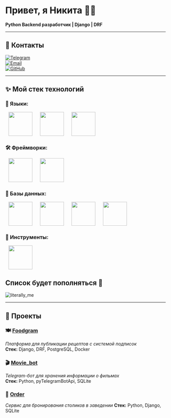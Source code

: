# Привет, я Никита 👨‍💻  
**Python Backend разработчик | Django | DRF**

---

## 📲 Контакты

[![Telegram](https://img.shields.io/badge/-Telegram-0088CC?style=flat&logo=telegram)](https://t.me/ivensz)  
[![Email](https://img.shields.io/badge/-Email-D14836?style=flat&logo=gmail)](mailto:IvensGin@yandex.ru)  
[![GitHub](https://img.shields.io/badge/-GitHub-181717?style=flat&logo=github)](https://github.com/MrIvensZ)  

---

## ✨ Мой стек технологий

### 💬 Языки:
<p align="left">
  <img src="https://cdn.jsdelivr.net/gh/devicons/devicon/icons/python/python-original-wordmark.svg" width="75" height="75" style="margin: 0 10px"/>
  <img src="https://cdn.jsdelivr.net/gh/devicons/devicon/icons/html5/html5-original-wordmark.svg" width="75" height="75" style="margin: 0 10px"/>
  <img src="https://cdn.jsdelivr.net/gh/devicons/devicon/icons/css3/css3-original-wordmark.svg" width="75" height="75" style="margin: 0 10px"/>
</p>

### 🛠️ Фреймворки:
<p align="left">
  <img src="https://cdn.jsdelivr.net/gh/devicons/devicon/icons/django/django-plain-wordmark.svg" width="75" height="75" style="margin: 0 10px"/>
  <img src="https://cdn.jsdelivr.net/gh/devicons/devicon/icons/djangorest/djangorest-original.svg" width="75" height="75" style="margin: 0 10px"/>
</p>

### 📇 Базы данных:
<p align="left">
  <img src="https://cdn.jsdelivr.net/gh/devicons/devicon@latest/icons/azuresqldatabase/azuresqldatabase-original.svg" width="75" height="75" style="margin: 0 10px"/>
  <img src="https://cdn.jsdelivr.net/gh/devicons/devicon/icons/sqlite/sqlite-original-wordmark.svg" width="75" height="75" style="margin: 0 10px"/>
  <img src="https://cdn.jsdelivr.net/gh/devicons/devicon/icons/postgresql/postgresql-original-wordmark.svg" width="75" height="75" style="margin: 0 10px"/>
  <img src="https://cdn.jsdelivr.net/gh/devicons/devicon/icons/sqlalchemy/sqlalchemy-original-wordmark.svg" width="75" height="75" style="margin: 0 10px"/>
</p>

### 🔧 Инструменты:
<p align="left">
  <img src="https://cdn.jsdelivr.net/gh/devicons/devicon/icons/docker/docker-plain-wordmark.svg" width="75" height="75" style="margin: 0 10px"/>
</p>

## Список будет пополняться 👀
![literally_me](https://media0.giphy.com/media/v1.Y2lkPTc5MGI3NjExcHg0NjBpcHllYzV1YXEwODBjeDBjb25mcWMwNGZsNDZrbzhqdW15eSZlcD12MV9pbnRlcm5hbF9naWZfYnlfaWQmY3Q9Zw/QNFhOolVeCzPQ2Mx85/giphy.gif)

---

## 📁 Проекты

### 🍽️ [Foodgram](https://github.com/MrIvensZ/foodgram)
*Платформа для публикации рецептов с системой подписок*  
**Стек:** Django, DRF, PostgreSQL, Docker
### 🎬 [Movie_bot](Movie_bot)
*Telegram-бот для хранения информации о фильмах*  
**Стек:** Python, pyTelegramBotApi, SQLite
### 📝 [Order](Order)
*Сервис для бронирования столиков в заведении*
**Стек:** Python, Django, SQLite
